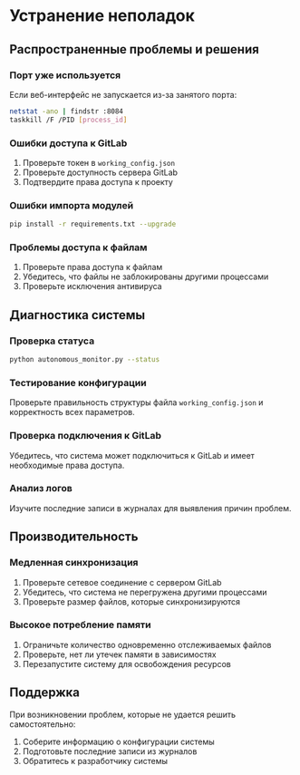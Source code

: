 # Устранение неполадок

## Распространенные проблемы и решения

### Порт уже используется
Если веб-интерфейс не запускается из-за занятого порта:

```bash
netstat -ano | findstr :8084
taskkill /F /PID [process_id]
```

### Ошибки доступа к GitLab
1. Проверьте токен в `working_config.json`
2. Проверьте доступность сервера GitLab
3. Подтвердите права доступа к проекту

### Ошибки импорта модулей
```bash
pip install -r requirements.txt --upgrade
```

### Проблемы доступа к файлам
1. Проверьте права доступа к файлам
2. Убедитесь, что файлы не заблокированы другими процессами
3. Проверьте исключения антивируса

## Диагностика системы

### Проверка статуса
```bash
python autonomous_monitor.py --status
```

### Тестирование конфигурации
Проверьте правильность структуры файла `working_config.json` и корректность всех параметров.

### Проверка подключения к GitLab
Убедитесь, что система может подключиться к GitLab и имеет необходимые права доступа.

### Анализ логов
Изучите последние записи в журналах для выявления причин проблем.

## Производительность

### Медленная синхронизация
1. Проверьте сетевое соединение с сервером GitLab
2. Убедитесь, что система не перегружена другими процессами
3. Проверьте размер файлов, которые синхронизируются

### Высокое потребление памяти
1. Ограничьте количество одновременно отслеживаемых файлов
2. Проверьте, нет ли утечек памяти в зависимостях
3. Перезапустите систему для освобождения ресурсов

## Поддержка

При возникновении проблем, которые не удается решить самостоятельно:
1. Соберите информацию о конфигурации системы
2. Подготовьте последние записи из журналов
3. Обратитесь к разработчику системы